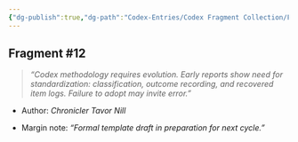 ```yaml
---
{"dg-publish":true,"dg-path":"Codex-Entries/Codex Fragment Collection/Fragment 12.md","permalink":"/codex-entries/codex-fragment-collection/fragment-12/","tags":["codex","fragment"],"dgShowFileTree":true}
---
```


## **Fragment #12**

> _“Codex methodology requires evolution. Early reports show need for standardization: classification, outcome recording, and recovered item logs. Failure to adopt may invite error.”_

- Author: _Chronicler Tavor Nill_
    
- Margin note: _“Formal template draft in preparation for next cycle.”_